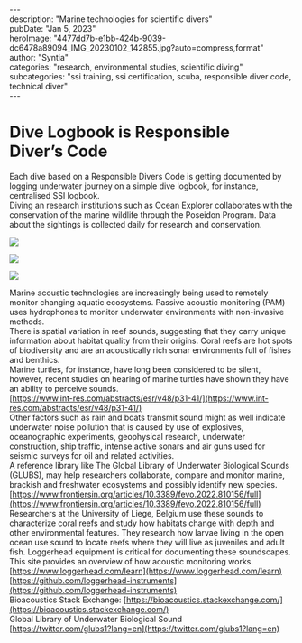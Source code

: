 \---  
description: "Marine technologies for scientific divers"   
pubDate: "Jan 5, 2023"   
heroImage: "4477dd7b-e1bb-424b-9039-dc6478a89094_IMG_20230102_142855.jpg?auto=compress,format"   
author: "Syntia"   
categories: "research, environmental studies, scientific diving"   
subcategories: "ssi training, ssi certification, scuba, responsible diver code, technical diver"   
\---  

# **Dive Logbook is Responsible Diver’s Code**

Each dive based on a Responsible Divers Code is getting documented by logging underwater journey on a simple dive logbook, for instance, centralised SSI logbook.  
Diving an research institutions such as Ocean Explorer collaborates with the conservation of the marine wildlife through the Poseidon Program. Data about the sightings is collected daily for research and conservation.

![](https://images.prismic.io/syntia/73538388-229e-4b94-969d-ed0a10819484_20230102-11h-false-orca-oceanexplorer-2.jpg?auto=compress,format)

![](https://images.prismic.io/syntia/f919d4fc-347a-49ab-83b3-9093e529e714_20230102-15h-false-orca-oceanexplorer-14.jpg?auto=compress,format)

![](https://images.prismic.io/syntia/f6daf9f9-3bdf-4ed7-9865-c4d85878ff55_20230102-15h-false-orca-oceanexplorer-23.jpg?auto=compress,format)

Marine acoustic technologies are increasingly being used to remotely monitor changing aquatic ecosystems. Passive acoustic monitoring (PAM) uses hydrophones to monitor underwater environments with non-invasive methods.  
There is spatial variation in reef sounds, suggesting that they carry unique information about habitat quality from their origins. Coral reefs are hot spots of biodiversity and are an acoustically rich sonar environments full of fishes and benthics.  
Marine turtles, for instance, have long been considered to be silent, however, recent studies on hearing of marine turtles have shown they have an ability to perceive sounds.  
[https://www.int-res.com/abstracts/esr/v48/p31-41/](https://www.int-res.com/abstracts/esr/v48/p31-41/)  
Other factors such as rain and boats transmit sound might as well indicate underwater noise pollution that is caused by use of explosives, oceanographic experiments, geophysical research, underwater construction, ship traffic, intense active sonars and air guns used for seismic surveys for oil and related activities.  
A reference library like The Global Library of Underwater Biological Sounds (GLUBS), may help researchers collaborate, compare and monitor marine, brackish and freshwater ecosystems and possibly identify new species.  
[https://www.frontiersin.org/articles/10.3389/fevo.2022.810156/full](https://www.frontiersin.org/articles/10.3389/fevo.2022.810156/full)  
Researchers at the University of Liege, Belgium use these sounds to characterize coral reefs and study how habitats change with depth and other environmental features. They research how larvae living in the open ocean use sound to locate reefs where they will live as juveniles and adult fish. Loggerhead equipment is critical for documenting these soundscapes.  
This site provides an overview of how acoustic monitoring works.  
[https://www.loggerhead.com/learn](https://www.loggerhead.com/learn) [https://github.com/loggerhead-instruments](https://github.com/loggerhead-instruments)  
Bioacoustics Stack Exchange: [https://bioacoustics.stackexchange.com/](https://bioacoustics.stackexchange.com/)  
Global Library of Underwater Biological Sound  
[https://twitter.com/glubs1?lang=en](https://twitter.com/glubs1?lang=en)